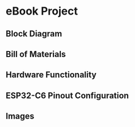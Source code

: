 # eBook Project

## Block Diagram

## Bill of Materials

## Hardware Functionality

## ESP32-C6 Pinout Configuration

## Images
